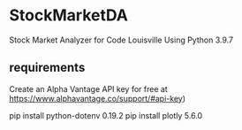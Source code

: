 # StockMarketDA
Stock Market Analyzer for Code Louisville
Using Python 3.9.7

## requirements
Create an Alpha Vantage API key for free at https://www.alphavantage.co/support/#api-key)

pip install python-dotenv 0.19.2
pip install plotly 5.6.0

